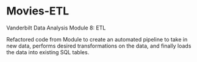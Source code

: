 # Movies-ETL
Vanderbilt Data Analysis Module 8: ETL

Refactored code from Module to create an automated pipeline to take in new data, performs desired transformations on the data, and finally loads the data into existing SQL tables.  